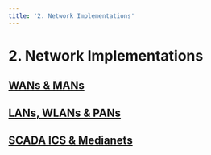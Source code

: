 ```yaml
---
title: '2. Network Implementations'
---
```


# <a href="/network/foundations-of-networking-networking-basics" class="nav-button transform"><span></span></a>2. Network Implementations


## [WANs & MANs](/network/foundations-of-networking-networking-basics/2-network-implementations/wans-and-mans)
## [LANs, WLANs & PANs](/network/foundations-of-networking-networking-basics/2-network-implementations/lans-wlans-and-pans)
## [SCADA ICS & Medianets](/network/foundations-of-networking-networking-basics/2-network-implementations/scadaics-and-medianets)